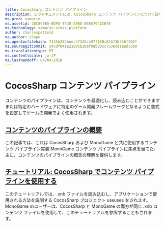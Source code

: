 ```yaml
---
title: CocosSharp コンテンツ パイプライン
description: このドキュメントには、CocosSharp コンテンツ パイプラインについて説明するガイドへのリンクがします。
ms.prod: xamarin
ms.assetid: 2BC895E5-BDFD-443D-A96D-86BA7042CB70
ms.technology: xamarin-cross-platform
author: charlespetzold
ms.author: chape
ms.openlocfilehash: 7145b255beec47335cb97f159c82b73b756f402f
ms.sourcegitcommit: 945df041e2180cb20af08b83cc703ecd1aedc6b0
ms.translationtype: MT
ms.contentlocale: ja-JP
ms.lasthandoff: 04/04/2018
---
```

# <a name="cocossharp-content-pipeline"></a>CocosSharp コンテンツ パイプライン

コンテンツのパイプラインは、コンテンツを最適化し、読み込むことができますまたは特定のハードウェアに特定のゲーム開発フレームワークとなるように書式を設定してゲームの開発でよく使用されます。

##  <a name="introduction-to-content-pipelinesgraphics-gamescocossharpcontent-pipelineintroductionmd"></a>[コンテンツのパイプラインの概要](~/graphics-games/cocossharp/content-pipeline/introduction.md)

この記事では、これは CocosSharp および MonoGame と共に使用するコンテンツ パイプライン実装 MonoGame コンテンツ パイプラインに焦点を当てた、主に、コンテンツのパイプラインの概念の理解を提供します。

##  <a name="walkthrough--using-the-content-pipeline-with-cocossharpgraphics-gamescocossharpcontent-pipelinewalkthroughmd"></a>[チュートリアル: CocosSharp でコンテンツ パイプラインを使用する](~/graphics-games/cocossharp/content-pipeline/walkthrough.md)

このチュートリアルでは、.xnb ファイルを読み込むし、アプリケーションで使用される方法を説明する CocosSharp プロジェクト useuses をされます。  MonoGame のユーザーは、CocosSharp と MonoGame の両方が同じ .xnb コンテンツ ファイルを使用して、このチュートリアルを参照することもされます。  
